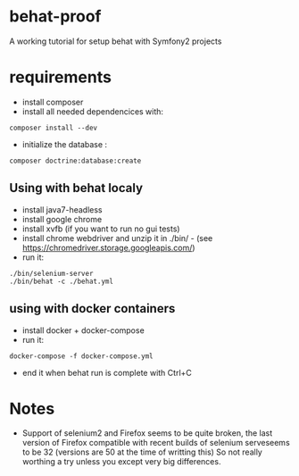 behat-proof
===========

A working tutorial for setup behat with Symfony2 projects

# requirements

* install composer
* install all needed dependencices with: 

```shell
composer install --dev
```

* initialize the database :

```shell
composer doctrine:database:create
```

## Using with behat localy

* install java7-headless
* install google chrome
* install xvfb (if you want to run no gui tests)
* install chrome webdriver and unzip it in ./bin/ - (see https://chromedriver.storage.googleapis.com/)
* run it:

```shell
./bin/selenium-server
./bin/behat -c ./behat.yml
```

## using with docker containers

* install docker + docker-compose
* run it:

```shell
docker-compose -f docker-compose.yml
```

* end it when behat run is complete with Ctrl+C

# Notes

* Support of selenium2 and Firefox seems to be quite broken, the last version of Firefox compatible with recent builds of selenium serveseems to be 32 (versions are 50 at the time of writting this)
  So not really worthing a try unless you except very big differences.


